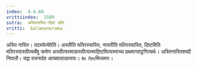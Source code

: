 ```yaml
---
index:  4.4.60
vrittiindex:  1589
sutra:  अस्तिनास्ति-दिष्टं मतिः
vritti:  balamanorama 
---
```


अस्ति नास्ति। तदस्येत्येवेति। अस्तीति मतिरस्यास्ति, नास्तीति मतिरस्यास्ति, दिष्टमिति मतिरस्यास्तीत्यर्थेषु क्रमेण अस्तीत्यस्मान्नास्तीत्यस्माद्दिष्टमित्यस्माच्च प्रथमान्ताट्ठगित्यर्थः। अस्तिनास्तिशब्दौ निपातौ। यद्वा वचनादेव आख्यातात्प्रत्ययः। `दैवं दिष्ट`मित्यमरः।

